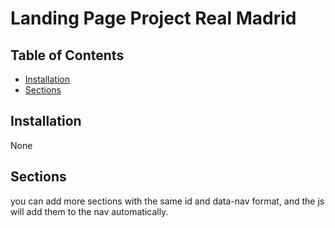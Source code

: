 # Landing Page Project Real Madrid

## Table of Contents

* [Installation](#Installation)
* [Sections](#sections)


## Installation

None

## Sections

you can add more sections with the same id and data-nav format, and the js will add them to the nav automatically.
